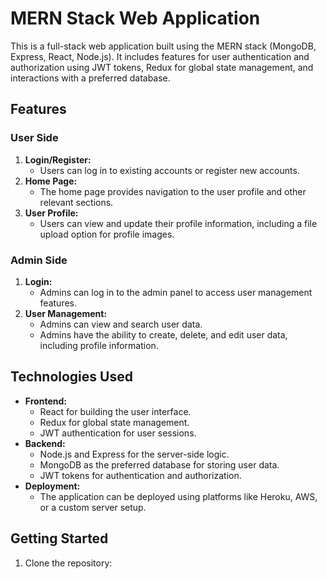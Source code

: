 # MERN Stack Web Application

This is a full-stack web application built using the MERN stack (MongoDB, Express, React, Node.js). It includes features for user authentication and authorization using JWT tokens, Redux for global state management, and interactions with a preferred database.

## Features

### User Side
1. **Login/Register:**
   - Users can log in to existing accounts or register new accounts.
2. **Home Page:**
   - The home page provides navigation to the user profile and other relevant sections.
3. **User Profile:**
   - Users can view and update their profile information, including a file upload option for profile images.

### Admin Side
1. **Login:**
   - Admins can log in to the admin panel to access user management features.
2. **User Management:**
   - Admins can view and search user data.
   - Admins have the ability to create, delete, and edit user data, including profile information.

## Technologies Used

- **Frontend:**
  - React for building the user interface.
  - Redux for global state management.
  - JWT authentication for user sessions.
- **Backend:**
  - Node.js and Express for the server-side logic.
  - MongoDB as the preferred database for storing user data.
  - JWT tokens for authentication and authorization.
- **Deployment:**
  - The application can be deployed using platforms like Heroku, AWS, or a custom server setup.

## Getting Started

1. Clone the repository:
